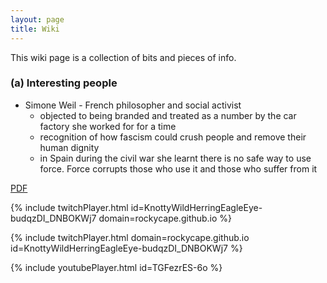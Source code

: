 ```yaml
---
layout: page
title: Wiki
---
```


This wiki page is a collection of bits and pieces of info.  
 

### (a) Interesting people
- Simone Weil - French philosopher and social activist
  - objected to being branded and treated as a number by the car factory she worked for for a time
  - recognition of how fascism could crush people and remove their human dignity
  - in Spain during the civil war she learnt there is no safe way to use force.  Force corrupts those who use it and those who suffer from it

<a href="/shiny-giggle/assets/patient-information-sheet-on-astrazeneca-covid-19-vaccine-and-thrombosis-with-thrombocytopenia-syndrome-tts.pdf" target="_blank">PDF </a>

<!--
Place this snippet inside your .md file where you want to embed your Youtube video:
https://www.youtube.com/watch?v=TGFezrES-6o
-->



{% include twitchPlayer.html id=KnottyWildHerringEagleEye-budqzDI_DNBOKWj7 domain=rockycape.github.io %}  



<!--
Place this snippet inside your.md file where you want to embed your TWITCH video:
<iframe src="https://clips.twitch.tv/embed?clip=KnottyWildHerringEagleEye-budqzDI_DNBOKWj7&parent=www.example.com" frameborder="0" allowfullscreen="true" scrolling="no" height="378" width="620"></iframe>

-->
{% include twitchPlayer.html domain=rockycape.github.io id=KnottyWildHerringEagleEye-budqzDI_DNBOKWj7 %}

{% include youtubePlayer.html id=TGFezrES-6o %}  


<!--
☯

### (f) markdown

Syntax highlighted code block example
```markdown
blah blah blah
```

# Header 1
## Header 2
### Header 3

- Bulleted
- List

1. Numbered
2. List

**Bold** and _Italic_ and `Code` text

[Link](url) and ![Image](src)

-->

